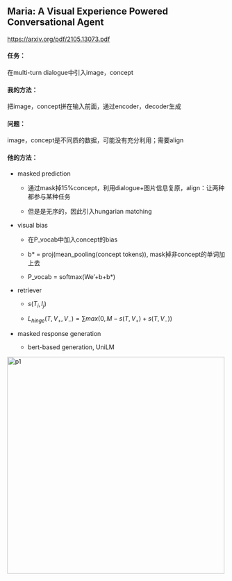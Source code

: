 ## Maria: A Visual Experience Powered Conversational Agent

https://arxiv.org/pdf/2105.13073.pdf

#### 任务：

在multi-turn dialogue中引入image，concept

#### 我的方法：

把image，concept拼在输入前面，通过encoder，decoder生成

#### 问题：

image，concept是不同质的数据，可能没有充分利用；需要align

#### 他的方法：

* masked prediction

  * 通过mask掉15%concept，利用dialogue+图片信息复原，align：让两种都参与某种任务

  * 但是是无序的，因此引入hungarian matching

* visual bias

  * 在P_vocab中加入concept的bias

  * b* = proj(mean_pooling(concept tokens)), mask掉非concept的单词加上去

  * P_vocab = softmax(We’+b+b*)

* retriever

  * $s(T_i, I_j)$

  * $L_{hinge}(T,V_+,V_-) = \sum{max(0,M-s(T,V_+)+s(T,V_-))}$

* masked response generation
  * bert-based generation, UniLM

<img src="https://p.ipic.vip/7g7ckv.png" alt="p1" width="500"/>

